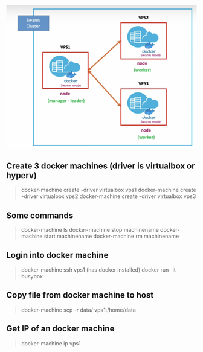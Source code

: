 ![](images/docker-machine.png)
## **Create 3 docker machines** (driver is virtualbox or hyperv)
> docker-machine create -driver virtualbox vps1
> docker-machine create -driver virtualbox vps2
> docker-machine create -driver virtualbox vps3
## **Some commands**
> docker-machine ls
> docker-machine stop machinename
> docker-machine start machinename
> docker-machine rm machinename
## **Login into docker machine**
> docker-machine ssh vps1 (has docker installed)
> docker run -it busybox
## **Copy file from docker machine to host**
> docker-machine scp -r data/ vps1:/home/data
## **Get IP of an docker machine**
> docker-machine ip vps1